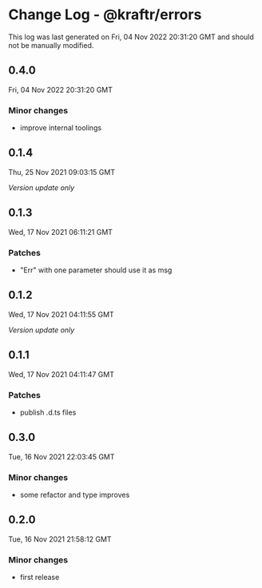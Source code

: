 # Change Log - @kraftr/errors

This log was last generated on Fri, 04 Nov 2022 20:31:20 GMT and should not be manually modified.

## 0.4.0
Fri, 04 Nov 2022 20:31:20 GMT

### Minor changes

- improve internal toolings

## 0.1.4
Thu, 25 Nov 2021 09:03:15 GMT

_Version update only_

## 0.1.3
Wed, 17 Nov 2021 06:11:21 GMT

### Patches

- "Err" with one parameter should use it as msg

## 0.1.2
Wed, 17 Nov 2021 04:11:55 GMT

_Version update only_

## 0.1.1
Wed, 17 Nov 2021 04:11:47 GMT

### Patches

- publish .d.ts files

## 0.3.0
Tue, 16 Nov 2021 22:03:45 GMT

### Minor changes

- some refactor and type improves

## 0.2.0
Tue, 16 Nov 2021 21:58:12 GMT

### Minor changes

- first release


